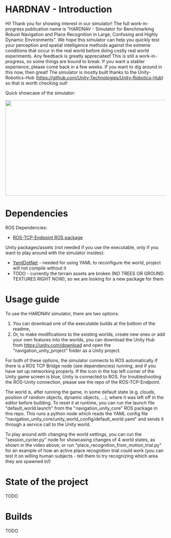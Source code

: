 # HARDNAV - Introduction
Hi! Thank you for showing interest in our simulator! The full work-in-progress publication name is "HARDNAV - Simulator for Benchmarking Robust Navigation and Place Recognition in Large, Confusing and Highly Dynamic Environments". We hope this simulator can help you quickly test your perception and spatial intelligence methods against the extreme conditions that occur in the real world before doing costly real world experiments. Any feedback is greatly appreciated! This is still a work-in-progress, so some things are bound to break. If you want a stabler experience, please come back in a few weeks. If you want to dig around in this now, then great! The simulator is mostly built thanks to the Unity-Robotics-Hub (https://github.com/Unity-Technologies/Unity-Robotics-Hub) so that is worth checking out!

Quick showcase of the simulator:

[<img src="https://img.youtube.com/vi/AT6wtF-p_fQ/hqdefault.jpg" width="600" height="300"
/>](https://www.youtube.com/embed/AT6wtF-p_fQ)

# Dependencies
ROS Dependencies:
- [ROS-TCP-Endpoint ROS package](https://github.com/Unity-Technologies/ROS-TCP-Endpoint)
  
Unity packages/assets (not needed if you use the executable, only if you want to play around with the simulator insides):
- [YamlDotNet](https://assetstore.unity.com/packages/tools/integration/yamldotnet-for-unity-36292) - needed for using YAML to reconfigure the world, project will not compile without it
- TODO - currently the terrain assets are broken (NO TREES OR GROUND TEXTURES RIGHT NOW), so we are looking for a new package for them 

# Usage guide
To use the HARDNAV simulator, there are two options:
1) You can download one of the executable builds at the bottom of the readme,
2) Or, to make modifications to the existing worlds, create new ones or add your own features into the worlds, you can download the Unity Hub from https://unity.com/download and open the "navigation_unity_project" folder as a Unity project.

For both of these options, the simulator connects to ROS automatically if there is a ROS TCP Bridge node (see dependencies) running, and if you have set up networking properly. If the icon in the top left corner of the Unity game screen is blue, Unity is connected to ROS. For troubleshooting the ROS-Unity connection, please see the repo of the ROS-TCP-Endpoint.

The world is, after running the game, in some default state (e.g. clouds, position of random objects, dynamic objects, ...), where it was left off in the editor before building. To reset it at runtime, you can run the launch file "default_world.launch" from the "navigation_unity_core" ROS package in this repo. This runs a python node which reads the YAML config file "navigation_unity_core/unity_world_config/default_world.yaml" and sends it through a service call to the Unity world.

To play around with changing the world settings, you can run the "session_cycler.py" node for showcasing changes of 4 world states, as shown in the video above, or run "place_recognition_from_motion_trial.py" for an example of how an active place recognition trial could work (you can test it on willing human subjects - tell them to try recognizing which area they are spawned in!)

# State of the project
TODO

# Builds
TODO
